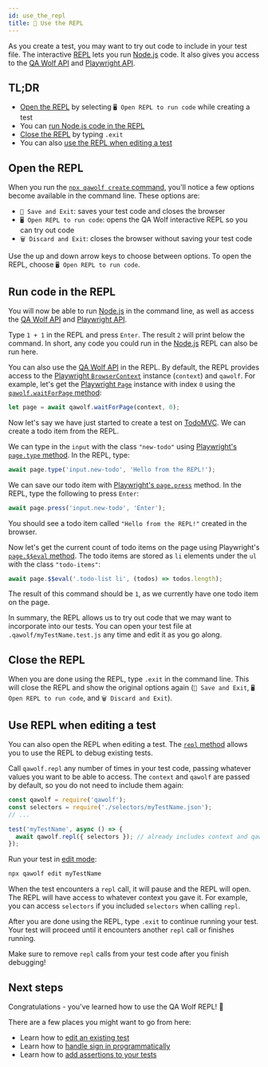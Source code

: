 ```yaml
---
id: use_the_repl
title: 🔁 Use the REPL
---
```


As you create a test, you may want to try out code to include in your test file. The interactive [REPL](https://en.wikipedia.org/wiki/Read%E2%80%93eval%E2%80%93print_loop) lets you run [Node.js](https://nodejs.org/en) code. It also gives you access to the [QA Wolf API](api/table_of_contents) and [Playwright API](https://github.com/microsoft/playwright/blob/master/docs/api.md).

## TL;DR

- [Open the REPL](#open-the-repl) by selecting `🖥️ Open REPL to run code` while creating a test
- You can [run Node.js code in the REPL](#run-code-in-the-repl)
- [Close the REPL](#close-the-repl) by typing `.exit`
- You can also [use the REPL when editing a test](#use-repl-when-editing-a-test)

## Open the REPL

When you run the [`npx qawolf create` command](api/cli#npx-qawolf-create-url-name), you'll notice a few options become available in the command line. These options are:

- `💾 Save and Exit`: saves your test code and closes the browser
- `🖥️ Open REPL to run code`: opens the QA Wolf interactive REPL so you can try out code
- `🗑️ Discard and Exit`: closes the browser without saving your test code

Use the up and down arrow keys to choose between options. To open the REPL, choose `🖥️ Open REPL to run code`.

## Run code in the REPL

You will now be able to run [Node.js](https://nodejs.org/en) in the command line, as well as access the [QA Wolf API](api/table_of_contents) and [Playwright API](https://github.com/microsoft/playwright/blob/master/docs/api.md).

Type `1 + 1` in the REPL and press `Enter`. The result `2` will print below the command. In short, any code you could run in the [Node.js](https://nodejs.org/en) REPL can also be run here.

You can also use the [QA Wolf API](api/table_of_contents) in the REPL. By default, the REPL provides access to the [Playwright `BrowserContext`](https://github.com/microsoft/playwright/blob/master/docs/api.md#class-browsercontext) instance (`context`) and `qawolf`. For example, let's get the [Playwright `Page`](https://github.com/microsoft/playwright/blob/master/docs/api.md#class-page) instance with index `0` using the [`qawolf.waitForPage` method](api/qawolf/wait_for_page):

```js
let page = await qawolf.waitForPage(context, 0);
```

Now let's say we have just started to create a test on [TodoMVC](http://todomvc.com/examples/react). We can create a todo item from the REPL.

We can type in the `input` with the class `"new-todo"` using [Playwright's `page.type` method](https://github.com/microsoft/playwright/blob/master/docs/api.md#pagetypeselector-text-options). In the REPL, type:

```js
await page.type('input.new-todo', 'Hello from the REPL!');
```

We can save our todo item with [Playwright's `page.press`](https://github.com/microsoft/playwright/blob/master/docs/api.md#pagepressselector-key-options) method. In the REPL, type the following to press `Enter`:

```js
await page.press('input.new-todo', 'Enter');
```

You should see a todo item called `"Hello from the REPL!"` created in the browser.

Now let's get the current count of todo items on the page using Playwright's [`page.$$eval` method](https://github.com/microsoft/playwright/blob/master/docs/api.md#pageevalselector-pagefunction-args). The todo items are stored as `li` elements under the `ul` with the class `"todo-items"`:

```js
await page.$$eval('.todo-list li', (todos) => todos.length);
```

The result of this command should be `1`, as we currently have one todo item on the page.

In summary, the REPL allows us to try out code that we may want to incorporate into our tests. You can open your test file at `.qawolf/myTestName.test.js` any time and edit it as you go along.

## Close the REPL

When you are done using the REPL, type `.exit` in the command line. This will close the REPL and show the original options again (`💾 Save and Exit`, `🖥️ Open REPL to run code`, and `🗑️ Discard and Exit`).

## Use REPL when editing a test

You can also open the REPL when editing a test. The [`repl` method](api/qawolf/repl) allows you to use the REPL to debug existing tests.

Call `qawolf.repl` any number of times in your test code, passing whatever values you want to be able to access. The `context` and `qawolf` are passed by default, so you do not need to include them again:

```js
const qawolf = require('qawolf');
const selectors = require('./selectors/myTestName.json');
// ...

test('myTestName', async () => {
  await qawolf.repl({ selectors }); // already includes context and qawolf
});
```

Run your test in [edit mode](edit_a_test):

```bash
npx qawolf edit myTestName
```

When the test encounters a `repl` call, it will pause and the REPL will open. The REPL will have access to whatever context you gave it. For example, you can access `selectors` if you included `selectors` when calling `repl`.

After you are done using the REPL, type `.exit` to continue running your test. Your test will proceed until it encounters another `repl` call or finishes running.

Make sure to remove `repl` calls from your test code after you finish debugging!

## Next steps

Congratulations - you've learned how to use the QA Wolf REPL! 🎉

There are a few places you might want to go from here:

- Learn how to [edit an existing test](edit_a_test)
- Learn how to [handle sign in programmatically](handle_sign_in)
- Learn how to [add assertions to your tests](add_assertions)

